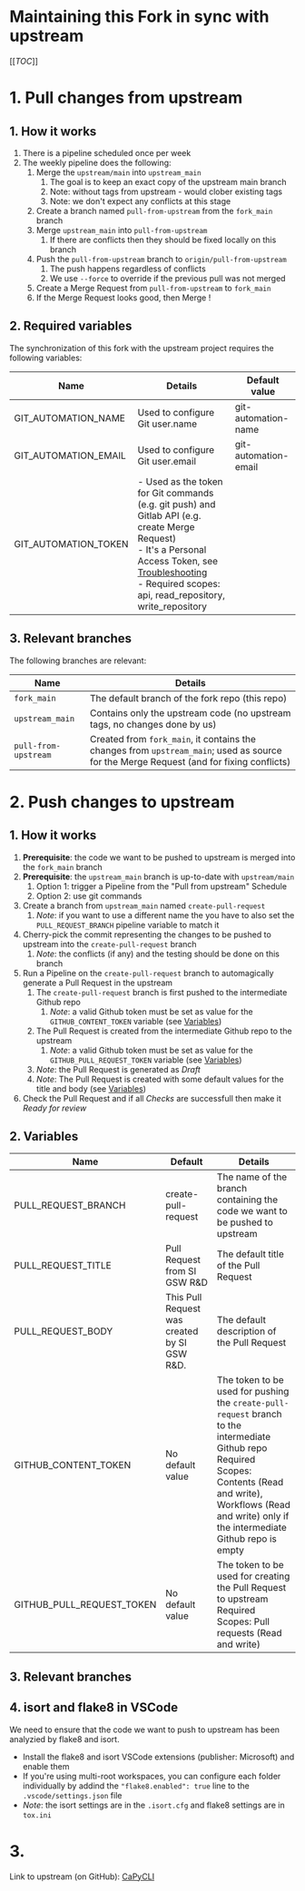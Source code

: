 # Maintaining this Fork in sync with upstream

[[_TOC_]]

# 1. Pull changes from upstream

## 1. How it works

1. There is a pipeline scheduled once per week
2. The weekly pipeline does the following:
    1. Merge the `upstream/main` into `upstream_main`
        1. The goal is to keep an exact copy of the upstream main branch
        2. Note: without tags from upstream - would clober existing tags
        3. Note: we don't expect any conflicts at this stage
    2. Create a branch named `pull-from-upstream` from the `fork_main` branch
    3. Merge `upstream_main` into `pull-from-upstream`
        1. If there are conflicts then they should be fixed locally on this branch
    4. Push the `pull-from-upstream` branch to `origin/pull-from-upstream`
        1. The push happens regardless of conflicts
        2. We use `--force` to override if the previous pull was not merged
    5. Create a Merge Request from `pull-from-upstream` to `fork_main`
    6. If the Merge Request looks good, then Merge !

## 2. Required variables
The synchronization of this fork with the upstream project requires the following variables:

| Name | Details | Default value |
|------|---------|---------------|
| GIT_AUTOMATION_NAME | Used to configure Git user.name | git-automation-name|
| GIT_AUTOMATION_EMAIL | Used to configure Git user.email | git-automation-email |
| GIT_AUTOMATION_TOKEN |  - Used as the token for Git commands (e.g. git push) and Gitlab API (e.g. create Merge Request) <br/> - It's a Personal Access Token, see [Troubleshooting](https://docs.gitlab.com/18.1/user/profile/account/two_factor_authentication_troubleshooting/#error-http-basic-access-denied-if-a-password-was-provided-for-git-authentication-) <br/> - Required scopes: api, read_repository, write_repository| |

## 3. Relevant branches

The following branches are relevant:

| Name | Details |
|------|---------|
| `fork_main` | The default branch of the fork repo (this repo) |
| `upstream_main` | Contains only the upstream code (no upstream tags, no changes done by us) |
| `pull-from-upstream` | Created from `fork_main`, it contains the changes from `upstream_main`; used as source for the Merge Request (and for fixing conflicts) |


# 2. Push changes to upstream

## 1. How it works
1. **Prerequisite**: the code we want to be pushed to upstream is merged into the `fork_main` branch
2. **Prerequisite**: the `upstream_main` branch is up-to-date with `upstream/main`
    1. Option 1: trigger a Pipeline from the "Pull from upstream" Schedule
    2. Option 2: use git commands
3. Create a branch from `upstream_main` named `create-pull-request`
    1. *Note*: if you want to use a different name the you have to also set the `PULL_REQUEST_BRANCH` pipeline variable to match it
4. Cherry-pick the commit representing the changes to be pushed to upstream into the `create-pull-request` branch
    1. *Note*: the conflicts (if any) and the testing should be done on this branch
5. Run a Pipeline on the `create-pull-request` branch to automagically generate a Pull Request in the upstream
    1. The `create-pull-request` branch is first pushed to the intermediate Github repo
        1. *Note*: a valid Github token must be set as value for the `GITHUB_CONTENT_TOKEN` variable (see [Variables](#2-variables))
    2. The Pull Request is created from the intermediate Github repo to the upstream
        1. *Note*: a valid Github token must be set as value for the `GITHUB_PULL_REQUEST_TOKEN` variable (see [Variables](#2-variables))
    3. *Note*: the Pull Request is generated as *Draft*
    4. *Note*: The Pull Request is created with some default values for the title and body (see [Variables](#2-variables))
6. Check the Pull Request and if all *Checks* are successfull then make it *Ready for review*

## 2. Variables

| Name | Default | Details |
|------|---------|---------|
| PULL_REQUEST_BRANCH | create-pull-request | The name of the branch containing the code we want to be pushed to upstream |
| PULL_REQUEST_TITLE | Pull Request from SI GSW R&D | The default title of the Pull Request |
| PULL_REQUEST_BODY | This Pull Request was created by SI GSW R&D. | The default description of the Pull Request |
| GITHUB_CONTENT_TOKEN | No default value | The token to be used for pushing the `create-pull-request` branch to the intermediate Github repo <br/> Required Scopes: Contents (Read and write), Workflows (Read and write) only if the intermediate Github repo is empty |
| GITHUB_PULL_REQUEST_TOKEN | No default value | The token to be used for creating the Pull Request to upstream <br/> Required Scopes: Pull requests (Read and write) |

## 3. Relevant branches

## 4. isort and flake8 in VSCode

We need to ensure that the code we want to push to upstream has been analyzied by flake8 and isort.

- Install the flake8 and isort VSCode extensions (publisher: Microsoft) and enable them
- If you're using multi-root workspaces, you can configure each folder individually by addind the `"flake8.enabled": true` line to the `.vscode/settings.json` file
- *Note*: the isort settings are in the `.isort.cfg` and flake8 settings are in `tox.ini`


# 3.
Link to upstream (on GitHub): [CaPyCLI](https://github.com/sw360/capycli)
